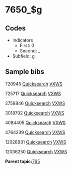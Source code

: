 # 7650\_$g

## Codes

-   Indicators
    -   First: 0
    -   Second: \_
-   Subfield: g

## Sample bibs

720945 [Quicksearch](https://search.library.yale.edu/catalog/720945) [VXWS](http://prodorbis.library.yale.edu:7014/vxws/GetHoldingsService?bibId=720945)

725717 [Quicksearch](https://search.library.yale.edu/catalog/725717) [VXWS](http://prodorbis.library.yale.edu:7014/vxws/GetHoldingsService?bibId=725717)

2758846 [Quicksearch](https://search.library.yale.edu/catalog/2758846) [VXWS](http://prodorbis.library.yale.edu:7014/vxws/GetHoldingsService?bibId=2758846)

3018702 [Quicksearch](https://search.library.yale.edu/catalog/3018702) [VXWS](http://prodorbis.library.yale.edu:7014/vxws/GetHoldingsService?bibId=3018702)

4084405 [Quicksearch](https://search.library.yale.edu/catalog/4084405) [VXWS](http://prodorbis.library.yale.edu:7014/vxws/GetHoldingsService?bibId=4084405)

4764239 [Quicksearch](https://search.library.yale.edu/catalog/4764239) [VXWS](http://prodorbis.library.yale.edu:7014/vxws/GetHoldingsService?bibId=4764239)

12028931 [Quicksearch](https://search.library.yale.edu/catalog/12028931) [VXWS](http://prodorbis.library.yale.edu:7014/vxws/GetHoldingsService?bibId=12028931)

12036250 [Quicksearch](https://search.library.yale.edu/catalog/12036250) [VXWS](http://prodorbis.library.yale.edu:7014/vxws/GetHoldingsService?bibId=12036250)

**Parent topic:**[765](../../tags/765/765.md)

